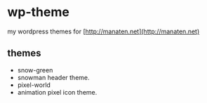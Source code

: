 wp-theme
========

my wordpress themes for [http://manaten.net](http://manaten.net)

## themes

* snow-green
 * snowman header theme.
* pixel-world
 * animation pixel icon theme. 
